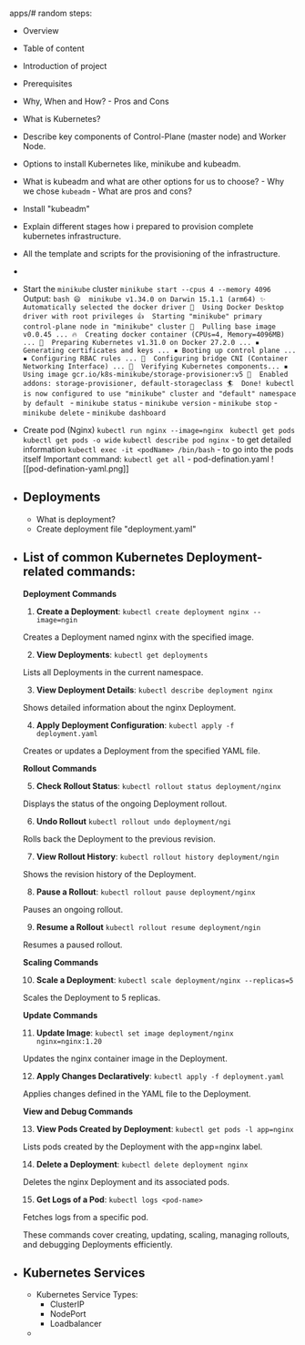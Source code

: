 apps/# random steps:

- Overview
- Table of content
- Introduction of project
- Prerequisites
- Why, When and How?
	  - Pros and Cons
- What is Kubernetes?
- Describe key components of Control-Plane (master node) and Worker Node.
- Options to install Kubernetes like, minikube and kubeadm. 
- What is kubeadm and what are other options for us to choose? 
	  - Why we chose `kubeadm`
	  - What are pros and cons?
- Install "kubeadm" 
- Explain different stages how i prepared to provision complete kubernetes infrastructure.
- All the template and scripts for the provisioning of the infrastructure. 
- 
- Start the `minikube` cluster
	  `minikube start --cpus 4 --memory 4096`
	  Output:
		```bash
		😄  minikube v1.34.0 on Darwin 15.1.1 (arm64)
		✨  Automatically selected the docker driver
		📌  Using Docker Desktop driver with root privileges
		👍  Starting "minikube" primary control-plane node in "minikube" cluster
		🚜  Pulling base image v0.0.45 ...
		🔥  Creating docker container (CPUs=4, Memory=4096MB) ...
		🐳  Preparing Kubernetes v1.31.0 on Docker 27.2.0 ...
		    ▪ Generating certificates and keys ...
		    ▪ Booting up control plane ...
		    ▪ Configuring RBAC rules ...
		🔗  Configuring bridge CNI (Container Networking Interface) ...
		🔎  Verifying Kubernetes components...
		    ▪ Using image gcr.io/k8s-minikube/storage-provisioner:v5
		🌟  Enabled addons: storage-provisioner, default-storageclass
		🏄  Done! kubectl is now configured to use "minikube" cluster and "default" namespace by default
		```
		- `minikube status` 
		- `minikube version`
		- `minikube stop`
		- `minikube delete`
		- `minikube dashboard` 
		
		
- Create pod (Nginx)
	  `kubectl run nginx --image=nginx `
	  `kubectl get pods`
		  `kubectl get pods -o wide`
	  `kubectl describe pod nginx` - to get detailed information
	  `kubectl exec -it <podName> /bin/bash` - to go into the pods itself
	  Important command: `kubectl get all`
		- pod-defination.yaml
		![[pod-defination-yaml.png]]

- ## Deployments
	- What is deployment?
	- Create deployment file "deployment.yaml"
	  
- ## List of common Kubernetes Deployment-related commands:

	**Deployment Commands**
	
	1. **Create a Deployment**:
	`kubectl create deployment nginx --image=ngin`
	
	Creates a Deployment named nginx with the specified image.

	2. **View Deployments**:
	`kubectl get deployments`
	
	Lists all Deployments in the current namespace.
	
	3. **View Deployment Details**:
	`kubectl describe deployment nginx`
	
	Shows detailed information about the nginx Deployment.
	
	4. **Apply Deployment Configuration**:
	`kubectl apply -f deployment.yaml`

	Creates or updates a Deployment from the specified YAML file.
	
	**Rollout Commands**
	
	5. **Check Rollout Status**:
	`kubectl rollout status deployment/nginx`
	
	Displays the status of the ongoing Deployment rollout.
	
	6. **Undo Rollout**
	`kubectl rollout undo deployment/ngi`

	Rolls back the Deployment to the previous revision.
	
	7. **View Rollout History**:
	`kubectl rollout history deployment/ngin`

	Shows the revision history of the Deployment.
	
	8. **Pause a Rollout**:
	`kubectl rollout pause deployment/nginx`
	
	Pauses an ongoing rollout.
	
	9. **Resume a Rollout**
	`kubectl rollout resume deployment/ngin`
	
	Resumes a paused rollout.
	
	**Scaling Commands**
	
	10. **Scale a Deployment**:
	`kubectl scale deployment/nginx --replicas=5`
	
	Scales the Deployment to 5 replicas.
	
	**Update Commands**
	
	11. **Update Image**:
	`kubectl set image deployment/nginx nginx=nginx:1.20`
	
	Updates the nginx container image in the Deployment.
	
	12. **Apply Changes Declaratively**:
	`kubectl apply -f deployment.yaml`
	
	Applies changes defined in the YAML file to the Deployment.
	
	**View and Debug Commands**
	
	13. **View Pods Created by Deployment**:
	`kubectl get pods -l app=nginx`
	
	Lists pods created by the Deployment with the app=nginx label.
	
	14. **Delete a Deployment**:
	`kubectl delete deployment nginx`
	
	Deletes the nginx Deployment and its associated pods.
	
	15. **Get Logs of a Pod**:
	`kubectl logs <pod-name>`
	
	Fetches logs from a specific pod.
	
	  
	
	These commands cover creating, updating, scaling, managing rollouts, and debugging Deployments efficiently.

- ## Kubernetes Services
  
	- Kubernetes Service Types:
		- ClusterIP
		- NodePort
		- Loadbalancer
	- 